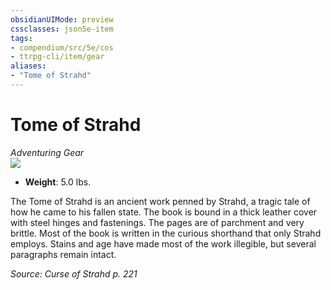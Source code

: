 ```yaml
---
obsidianUIMode: preview
cssclasses: json5e-item
tags:
- compendium/src/5e/cos
- ttrpg-cli/item/gear
aliases: 
- "Tome of Strahd"
---
```

# Tome of Strahd
*Adventuring Gear*  
![](/3-Mechanics/CLI/items/img/tome-of-strahd.webp#right)  

- **Weight**: 5.0 lbs.

The Tome of Strahd is an ancient work penned by Strahd, a tragic tale of how he came to his fallen state. The book is bound in a thick leather cover with steel hinges and fastenings. The pages are of parchment and very brittle. Most of the book is written in the curious shorthand that only Strahd employs. Stains and age have made most of the work illegible, but several paragraphs remain intact.

*Source: Curse of Strahd p. 221*